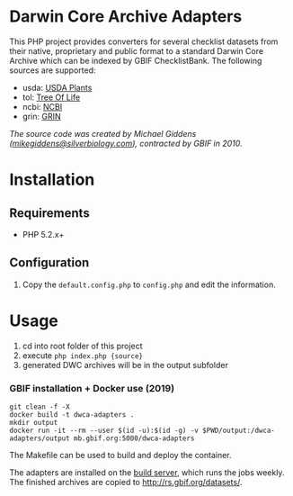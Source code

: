 # Darwin Core Archive Adapters

This PHP project provides converters for several checklist datasets from their native, proprietary and public format to a standard Darwin Core Archive
which can be indexed by GBIF ChecklistBank. The following sources are supported:

 - usda: [USDA Plants](https://www.gbif.org/dataset/705922f7-5ba5-49ab-a75d-722e3090e690)
 - tol: [Tree Of Life](https://www.gbif.org/dataset/41efd0ac-0c70-48af-9e38-b19c66d6f3e2)
 - ncbi: [NCBI](https://www.gbif.org/dataset/fab88965-e69d-4491-a04d-e3198b626e52)
 - grin: [GRIN](https://www.gbif.org/dataset/66dd0960-2d7d-46ee-a491-87b9adcfe7b1)

*The source code was created by Michael Giddens (mikegiddens@silverbiology.com), contracted by GBIF in 2010.*

# Installation

## Requirements
- PHP 5.2.x+

## Configuration
1) Copy the ```default.config.php``` to ```config.php``` and edit the information.

# Usage

1. cd into root folder of this project
2. execute ```php index.php {source}```
3. generated DWC archives will be in the output subfolder

### GBIF installation + Docker use (2019)

```shell
git clean -f -X
docker build -t dwca-adapters .
mkdir output
docker run -it --rm --user $(id -u):$(id -g) -v $PWD/output:/dwca-adapters/output mb.gbif.org:5000/dwca-adapters
```

The Makefile can be used to build and deploy the container.

The adapters are installed on the [build server](https://builds.gbif.org/job/dwca-adapters/), which runs the jobs weekly.
The finished archives are copied to http://rs.gbif.org/datasets/.
